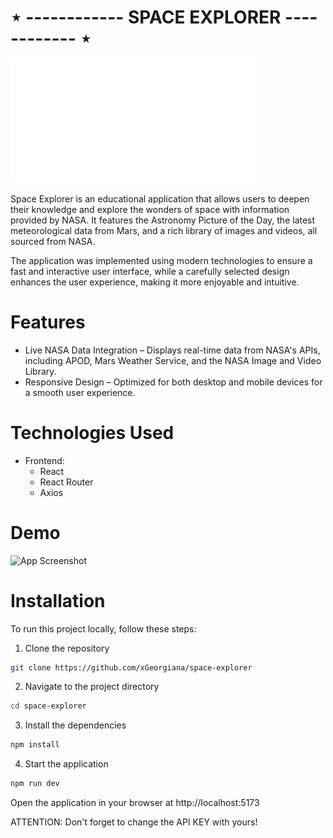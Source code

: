 # ⋆ ------------   SPACE EXPLORER   ------------ ⋆

<img src="https://github.com/xGeorgiana/space-explorer/blob/master/src/assets/images/space-explorer-logo.png" alt="logo" width="400"/>

Space Explorer is an educational application that allows users to deepen their knowledge and explore the wonders of space with information provided by NASA. It features the Astronomy Picture of the Day, the latest meteorological data from Mars, and a rich library of images and videos, all sourced from NASA.


The application was implemented using modern technologies to ensure a fast and interactive user interface, while a carefully selected design enhances the user experience, making it more enjoyable and intuitive.

# Features
* Live NASA Data Integration – Displays real-time data from NASA's APIs, including APOD, Mars Weather Service, and the NASA Image and Video Library.
* Responsive Design – Optimized for both desktop and mobile devices for a smooth user experience.

# Technologies Used
* Frontend:
  -  React
  -  React Router
  -  Axios
 
# Demo

![App Screenshot](https://github.com/xGeorgiana/space-explorer/blob/master/src/assets/readme/space_explorer_screenshot.png)

# Installation

To run this project locally, follow these steps:

1. Clone the repository
  ```bash
git clone https://github.com/xGeorgiana/space-explorer
```
2. Navigate to the project directory
```bash
cd space-explorer
```
3. Install the dependencies
```bash
npm install
```
4. Start the application
```bash
npm run dev
```

Open the application in your browser at http://localhost:5173

ATTENTION: Don't forget to change the API KEY with yours!   
